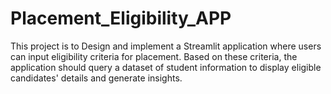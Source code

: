 # Placement_Eligibility_APP
This project is to Design and implement a Streamlit application where users can input eligibility criteria for placement. Based on these criteria, the application should query a dataset of student information to display eligible candidates' details and generate insights.
